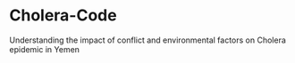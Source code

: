 # Cholera-Code
Understanding the impact of conflict and environmental factors on Cholera epidemic in Yemen
